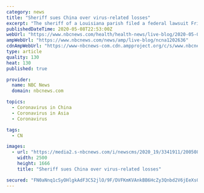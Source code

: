 ```yaml
---
category: news
title: "Sheriff sues China over virus-related losses"
excerpt: "The sheriff of a Louisiana parish filed a federal lawsuit Friday against China, claiming it unleashed coronavirus and then lied about how potent it was."
publishedDateTime: 2020-05-08T22:53:00Z
webUrl: "https://www.nbcnews.com/health/health-news/live-blog/2020-05-08-coronavirus-news-n1202636/ncrd1203456"
ampWebUrl: "https://www.nbcnews.com/news/amp/live-blog/ncna1202636"
cdnAmpWebUrl: "https://www-nbcnews-com.cdn.ampproject.org/c/s/www.nbcnews.com/news/amp/live-blog/ncna1202636"
type: article
quality: 130
heat: 130
published: true

provider:
  name: NBC News
  domain: nbcnews.com

topics:
  - Coronavirus in China
  - Coronavirus in Asia
  - Coronavirus

tags:
  - CN

images:
  - url: "https://media2.s-nbcnews.com/i/newscms/2020_19/3341911/200508-auburn-washington-al-0802_10738abed84caac74f36558c3b30e360.jpg"
    width: 2500
    height: 1666
    title: "Sheriff sues China over virus-related losses"

secured: "FN0aNnq1cSyOHlgkAdF3C52jlO/9F/DVFKmKVAnkBB6HcZy3Qnbd2V6jEeXs0T1cr7692XZr5FKFMMTpbSCdscslCPWeGIzcAoAs8Omw2dOBiEM8ZwpTUmY5wJuD7w1aBk28f5XjgkKaEAi9tF/6YCRCiadBSoPzi020xDDI7cY/OOVjzBjlxbSaPx8zWmg1qfLI7I4Q0T8nhjKIMNbZ62sCMVn5XYIsw1bCkOua4QGoyhWbVpMGEdH2+oRX9IwpeiU3lvTpa1M56uppMBZo8j0p1bF7S+u+Z4GVG05UVe7dtNw/D0O7VCHlHzRphof7CHnqbdxo8MReVVPt5V3mhyogDEoUVKIr9j7iOYaynF+a9J+mtqZsxbFq4Hot7Odi0TulFHkRR/3hpEKWNfZnWG4RcAYKbQGaQTqrWTPHhVGpmUVnRZYfkLs1gvIjpyoDlxsB+TdszC7i5/RqQ09iQf9JGbyqoP1/++Pb+zqKlPg=;okww8Vvb1OWY5gYYNKRKQA=="
---
```


